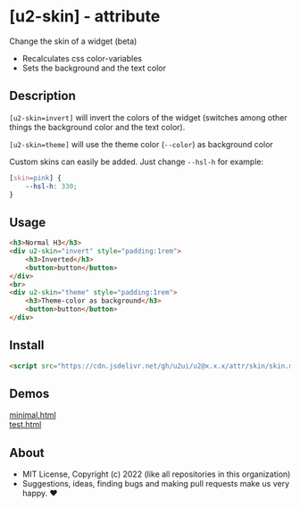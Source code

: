 # [u2-skin] - attribute
Change the skin of a widget (beta)

- Recalculates css color-variables
- Sets the background and the text color

## Description

`[u2-skin=invert]` will invert the colors of the widget (switches among other things the background color and the text color).

`[u2-skin=theme]` will use the theme color (`--color`) as background color

Custom skins can easily be added.
Just change `--hsl-h` for example:
    
```css
[skin=pink] {
    --hsl-h: 330;
}
```

## Usage

```html
<h3>Normal H3</h3>
<div u2-skin="invert" style="padding:1rem">
    <h3>Inverted</h3>
    <button>button</button>
</div>
<br>
<div u2-skin="theme" style="padding:1rem">
    <h3>Theme-color as background</h3>
    <button>button</button>
</div>
```

## Install

```html
<script src="https://cdn.jsdelivr.net/gh/u2ui/u2@x.x.x/attr/skin/skin.min.js" type=module async></script>
```

## Demos

[minimal.html](http://gcdn.li/u2ui/u2@main/attr/skin/tests/minimal.html)  
[test.html](http://gcdn.li/u2ui/u2@main/attr/skin/tests/test.html)  


## About

- MIT License, Copyright (c) 2022 <u2> (like all repositories in this organization) <br>
- Suggestions, ideas, finding bugs and making pull requests make us very happy. ♥

